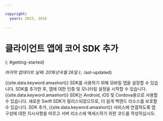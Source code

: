 ```yaml
---

copyright:
  years: 2015, 2016

---
```


# 클라이언트 앱에 코어 SDK 추가
{: #getting-started}

*마지막 업데이트 날짜: 2016년 6월 26일*
{: .last-updated}

{{site.data.keyword.amashort}} SDK를 사용하기 위해 모바일 앱을 설정할 수 있습니다. SDK를 추가한 후, 앱에 대한 인증 및 모니터링 설정을 시작할 수 있습니다. {{site.data.keyword.amashort}} SDK는 Android, iOS 및 Cordova용으로 사용할 수 있습니다. 새로운 Swift SDK가 릴리스되었으므로, 더 쉽게 백엔드 리소스를 보호할 수 있습니다. SDK 추가, {{site.data.keyword.amashort}} 서비스에 연결하도록 앱 구성에 대한 지시사항을 따르고 서버 리소스에 액세스하기 위한 코드를 작성하십시오. 
